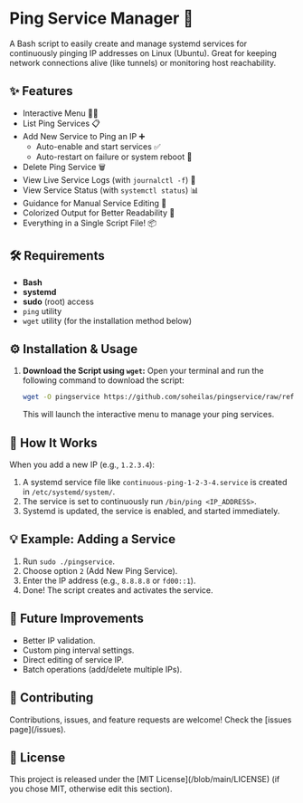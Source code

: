 # Ping Service Manager 🚀

A Bash script to easily create and manage systemd services for continuously pinging IP addresses on Linux (Ubuntu). Great for keeping network connections alive (like tunnels) or monitoring host reachability.

## ✨ Features

* Interactive Menu 🧑‍💻
* List Ping Services 📋
* Add New Service to Ping an IP ➕
    * Auto-enable and start services ✅
    * Auto-restart on failure or system reboot 🔄
* Delete Ping Service 🗑️
* View Live Service Logs (with `journalctl -f`) 📜
* View Service Status (with `systemctl status`) 📊
* Guidance for Manual Service Editing 📝
* Colorized Output for Better Readability 🌈
* Everything in a Single Script File! 📦

## 🛠️ Requirements

* **Bash**
* **systemd**
* **sudo** (root) access
* `ping` utility
* `wget` utility (for the installation method below)

## ⚙️ Installation & Usage

1.  **Download the Script using `wget`:**
    Open your terminal and run the following command to download the script:
    ```bash
    wget -O pingservice https://github.com/soheilas/pingservice/raw/refs/heads/main/pingservice.sh && chmod +x pingservice && sudo ./pingservice

    ```
    This will launch the interactive menu to manage your ping services.

## 🎯 How It Works

When you add a new IP (e.g., `1.2.3.4`):
1.  A systemd service file like `continuous-ping-1-2-3-4.service` is created in `/etc/systemd/system/`.
2.  The service is set to continuously run `/bin/ping <IP_ADDRESS>`.
3.  Systemd is updated, the service is enabled, and started immediately.

## 💡 Example: Adding a Service

1.  Run `sudo ./pingservice`.
2.  Choose option `2` (Add New Ping Service).
3.  Enter the IP address (e.g., `8.8.8.8` or `fd00::1`).
4.  Done! The script creates and activates the service.

## 🔮 Future Improvements

* Better IP validation.
* Custom ping interval settings.
* Direct editing of service IP.
* Batch operations (add/delete multiple IPs).

## 🤝 Contributing

Contributions, issues, and feature requests are welcome! Check the [issues page](<your-repository-url>/issues).

## 📜 License

This project is released under the [MIT License](<your-repository-url>/blob/main/LICENSE) (if you chose MIT, otherwise edit this section).
